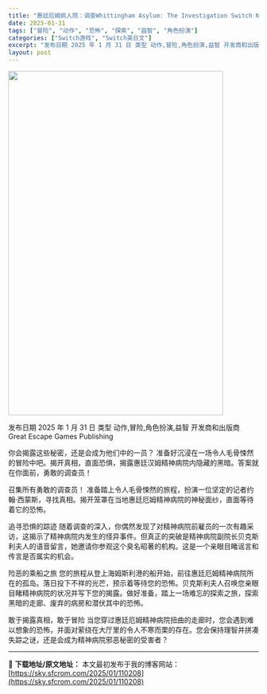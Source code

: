 ```yaml
---
title: "惠廷厄姆疯人院：调查Whittingham Asylum: The Investigation Switch NSP (v1.0.0)英文"
date: 2025-01-31
tags: ["冒险", "动作", "恐怖", "探索", "益智", "角色扮演"]
categories: ["Switch游戏", "Switch英日文"]
excerpt: "发布日期 2025 年 1 月 31 日 类型 动作,冒险,角色扮演,益智 开发商和出版商 Great Escape Games Publishing 你会揭露这些秘密，还是会成为他们中的一员？ 准备好沉浸在一场令人毛骨悚然的冒险中吧。揭开真相，直面恐惧，揭露惠廷汉姆精神病院内隐藏的黑暗。答案就在你&hellip;"
layout: post
---
```


<img class="aligncenter size-full wp-image-110200" src="https://sky.sfcrom.com/wp-content/uploads/2025/01/2025013104021431.webp" alt="" width="432" height="692" />

发布日期 2025 年 1 月 31 日
类型 动作,冒险,角色扮演,益智
开发商和出版商 Great Escape Games Publishing

你会揭露这些秘密，还是会成为他们中的一员？
准备好沉浸在一场令人毛骨悚然的冒险中吧。揭开真相，直面恐惧，揭露惠廷汉姆精神病院内隐藏的黑暗。答案就在你面前，勇敢的调查员！

召集所有勇敢的调查员！
准备踏上令人毛骨悚然的旅程，扮演一位坚定的记者约翰·西蒙斯，寻找真相。揭开笼罩在当地惠廷厄姆精神病院的神秘面纱，直面等待着它的恐怖。

追寻恐惧的踪迹
随着调查的深入，你偶然发现了对精神病院前雇员的一次有趣采访，这揭示了精神病院内发生的怪异事件。但真正的突破是精神病院副院长贝克斯利夫人的语音留言，她邀请你参观这个臭名昭著的机构。这是一个亲眼目睹谣言和传言是否属实的机会。

险恶的乘船之旅
您的旅程从登上海姆斯利港的船开始，前往惠廷厄姆精神病院所在的孤岛。落日投下不祥的光芒，预示着等待您的恐怖。贝克斯利夫人召唤您亲眼目睹精神病院的状况并写下您的揭露。做好准备，踏上一场难忘的探索之旅，探索黑暗的走廊、废弃的病房和潜伏其中的恐怖。

敢于揭露真相，敢于冒险
当您穿过惠廷厄姆精神病院扭曲的走廊时，您会遇到难以想象的恐怖，并面对萦绕在大厅里的令人不寒而栗的存在。您会保持理智并拼凑失踪之谜，还是会成为精神病院邪恶秘密的受害者？

---
📖 **下载地址/原文地址：** 本文最初发布于我的博客网站：[https://sky.sfcrom.com/2025/01/110208](https://sky.sfcrom.com/2025/01/110208)
